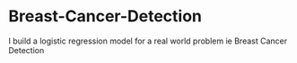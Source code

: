 # Breast-Cancer-Detection

I build a logistic regression model for a real world problem ie Breast Cancer Detection
